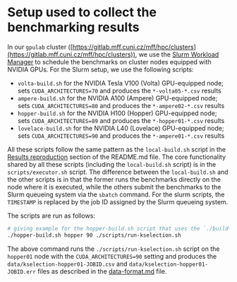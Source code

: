 # Setup used to collect the benchmarking results

In our `gpulab` cluster ([https://gitlab.mff.cuni.cz/mff/hpc/clusters](https://gitlab.mff.cuni.cz/mff/hpc/clusters)), we use the [Slurm Workload Manager](https://slurm.schedmd.com/documentation.html) to schedule the benchmarks on cluster nodes equipped with NVIDIA GPUs. For the Slurm setup, we use the following scripts:

- `volta-build.sh` for the NVIDIA Tesla V100 (Volta) GPU-equipped node; sets `CUDA_ARCHITECTURES=70` and produces the `*-volta05-*.csv` results
- `ampere-build.sh` for the NVIDIA A100 (Ampere) GPU-equipped node; sets `CUDA_ARCHITECTURES=80` and produces the `*-ampere02-*.csv` results
- `hopper-build.sh` for the NVIDIA H100 (Hopper) GPU-equipped node; sets `CUDA_ARCHITECTURES=89` and produces the `*-hopper01-*.csv` results
- `lovelace-build.sh` for the NVIDIA L40 (Lovelace) GPU-equipped node; sets `CUDA_ARCHITECTURES=90` and produces the `*-ampere01-*.csv` results

All these scripts follow the same pattern as the `local-build.sh` script in the [Results reproduction](../README.md#results-reproduction) section of the README.md file. The core functionality shared by all these scripts (including the `local-build.sh` script) is in the `scripts/executor.sh` script. The difference between the `local-build.sh` and the other scripts is in that the former runs the benchmarks directly on the node where it is executed, while the others submit the benchmarks to the Slurm queueing system via the `sbatch` command. For the slurm scripts, the `TIMESTAMP` is replaced by the job ID assigned by the Slurm queueing system.

The scripts are run as follows:

```bash
# giving example for the hopper-build.sh script that uses the `./build-hopper/knn` binary
./hopper-build.sh hopper 90 ./scripts/run-kselection.sh
```

The above command runs the `./scripts/run-kselection.sh` script on the `hopper01` node with the `CUDA_ARCHITECTURES=90` setting and produces the `data/kselection-hopper01-JOBID.csv` and `data/kselection-hopper01-JOBID.err` files as described in the [data-format.md](data-format.md) file.

